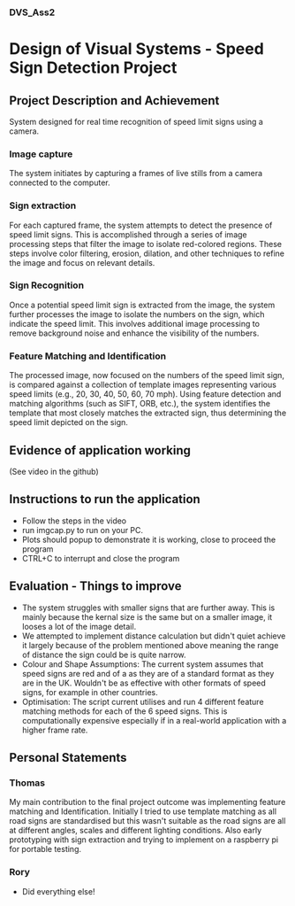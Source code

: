 ### DVS_Ass2
# Design of Visual Systems - Speed Sign Detection Project


## Project Description and Achievement
System designed for real time recognition of speed limit signs using a camera. 

### Image capture
The system initiates by capturing a frames of live stills from a camera connected to the computer.

### Sign extraction
For each captured frame, the system attempts to detect the presence of speed limit signs. This is accomplished through a series of image processing steps that filter the image to isolate red-colored regions. These steps involve color filtering, erosion, dilation, and other techniques to refine the image and focus on relevant details.

### Sign Recognition
Once a potential speed limit sign is extracted from the image, the system further processes the image to isolate the numbers on the sign, which indicate the speed limit. This involves additional image processing to remove background noise and enhance the visibility of the numbers.

### Feature Matching and Identification
The processed image, now focused on the numbers of the speed limit sign, is compared against a collection of template images representing various speed limits (e.g., 20, 30, 40, 50, 60, 70 mph). Using feature detection and matching algorithms (such as SIFT, ORB, etc.), the system identifies the template that most closely matches the extracted sign, thus determining the speed limit depicted on the sign.

## Evidence of application working
(See video in the github)

## Instructions to run the application
- Follow the steps in the video
- run imgcap.py to run on your PC.
- Plots should popup to demonstrate it is working, close to proceed the program
- CTRL+C to interrupt and close the program

## Evaluation - Things to improve
- The system struggles with smaller signs that are further away. This is mainly because the kernal size is the same but on a smaller image, it looses a lot of the image detail. 
- We attempted to implement distance calculation but didn't quiet achieve it largely because of the problem mentioned above meaning the range of distance the sign could be is quite narrow.
- Colour and Shape Assumptions: The current system assumes that speed signs are red and of a as they are of a standard format as they are in the UK. Wouldn't be as effective with other formats of speed signs, for example in other countries.
- Optimisation: The script current utilises and run 4 different feature matching methods for each of the 6 speed signs. This is computationally expensive especially if in a real-world application with a higher frame rate. 

## Personal Statements
### Thomas
My main contribution to the final project outcome was implementing feature matching and Identification. Initially I tried to use template matching as all road signs are standardised but this wasn't suitable as the road signs are all at different angles, scales and different lighting conditions.
Also early prototyping with sign extraction and trying to implement on a raspberry pi for portable testing. 

### Rory
- Did everything else!

